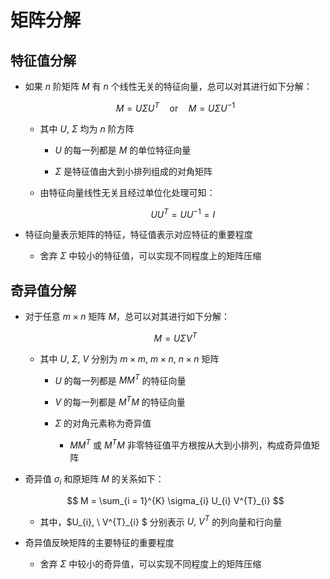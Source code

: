 # 矩阵分解

## 特征值分解

- 如果 $n$ 阶矩阵 $M$ 有 $n$ 个线性无关的特征向量，总可以对其进行如下分解：

  $$
  M = U \Sigma U^{T} \quad \mathrm{or} \quad M = U \Sigma U^{-1}
  $$

  - 其中 $U, \ \Sigma$ 均为 $n$ 阶方阵

    - $U$ 的每一列都是 $M$ 的单位特征向量

    - $\Sigma$ 是特征值由大到小排列组成的对角矩阵

  - 由特征向量线性无关且经过单位化处理可知：

    $$
    UU^{T} = UU^{-1} = I
    $$

- 特征向量表示矩阵的特征，特征值表示对应特征的重要程度

  - 舍弃 $\Sigma$ 中较小的特征值，可以实现不同程度上的矩阵压缩

## 奇异值分解

- 对于任意 $m \times n$ 矩阵 $M$，总可以对其进行如下分解：

  $$
  M = U \Sigma V^{T}
  $$

  - 其中 $U, \ \Sigma, \ V$ 分别为 $m \times m, \ m \times n, \ n \times n$ 矩阵

    - $U$ 的每一列都是 $MM^{T}$ 的特征向量

    - $V$ 的每一列都是 $M^{T}M$ 的特征向量

    - $\Sigma$ 的对角元素称为奇异值

      - $MM^{T}$ 或 $M^{T}M$ 非零特征值平方根按从大到小排列，构成奇异值矩阵

- 奇异值 $\sigma_{i}$ 和原矩阵 $M$ 的关系如下：

  $$
  M = \sum_{i = 1}^{K} \sigma_{i} U_{i}  V^{T}_{i}
  $$

  - 其中，$U_{i}, \ V^{T}_{i} $ 分别表示 $U, \ V^{T}$ 的列向量和行向量

- 奇异值反映矩阵的主要特征的重要程度

  - 舍弃 $\Sigma$ 中较小的奇异值，可以实现不同程度上的矩阵压缩